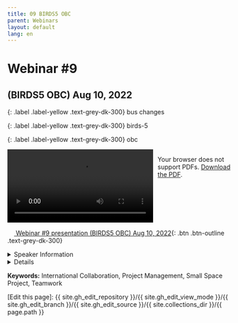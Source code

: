 ```yaml
---
title: 09 BIRDS5 OBC
parent: Webinars
layout: default
lang: en
---
```


# Webinar #9
## (BIRDS5 OBC) Aug 10, 2022

{: .label .label-yellow .text-grey-dk-300}
bus changes

{: .label .label-yellow .text-grey-dk-300}
birds-5

{: .label .label-yellow .text-grey-dk-300}
obc

<div style="display: flex; gap: 10px; align-items: flex-start;">
  <!-- Video Section -->
  <div style="flex: 2; max-width: 66%;">
    <video controls width="100%" height="auto">
      <source src="https://birds-project.com/open-source/video/birds_bus_opensource_webinar_9.mp4" type="video/mp4">
      Your browser does not support the video tag.
    </video>
  </div>

  <!-- Chat Section -->
  <div style="flex: 1; max-width: 33%;">
    <object 
      data="https://birds-project.com/open-source/pdf/BIRDS_BUS_Opensource_9_chat.pdf" 
      width="100%" 
      height="275px">
      <p>Your browser does not support PDFs. <a href="https://birds-project.com/open-source/pdf/BIRDS_BUS_Opensource_9_chat.pdf">Download the PDF</a>.</p>
    </object>
  </div>
</div>


<!-- Download Presentation -->
[<img src="https://raw.githubusercontent.com/FortAwesome/Font-Awesome/6.x/svgs/regular/circle-down.svg" width="15" height="15"> Webinar #9 presentation (BIRDS5 OBC) Aug 10, 2022](https://birds-project.com/open-source/pdf/20220810_BIRDS_Open_Source_Webinar-OBC.pdf){: .btn .btn-outline .text-grey-dk-300}


<details markdown="block">
<summary>Speaker Information</summary>
Keeman Chatar in Kyushu Institute of Technology

</details>

<details markdown="block">
<summary>Details</summary>
Keeman Chatar gave a detailed prsentation on the OBC and the satellite operation of the BIRDS-5 project, in his presenta6tion titled **"BIRDS-5 OBC"**

</details>

**Keywords:** International Collaboration, Project Management, Small Space Project, Teamwork

[Edit this page]:  {{ site.gh_edit_repository }}/{{ site.gh_edit_view_mode }}/{{ site.gh_edit_branch }}/{{ site.gh_edit_source }}/{{ site.collections_dir }}/{{ page.path }}

